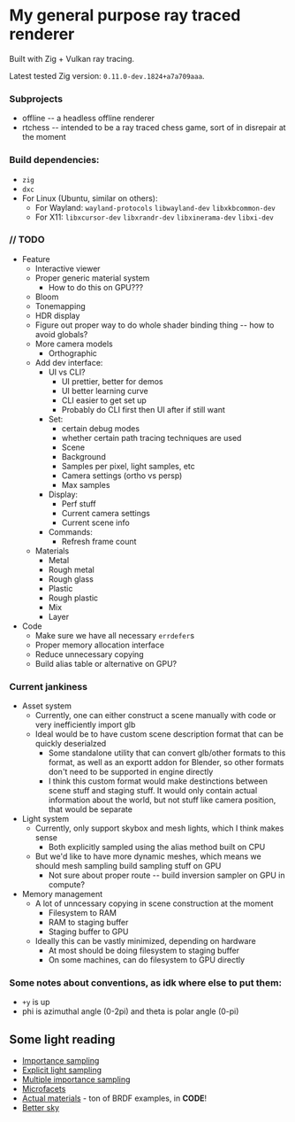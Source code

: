 # My general purpose ray traced renderer

Built with Zig + Vulkan ray tracing.

Latest tested Zig version: `0.11.0-dev.1824+a7a709aaa`.

### Subprojects
* offline -- a headless offline renderer
* rtchess -- intended to be a ray traced chess game, sort of in disrepair at the moment

### Build dependencies:
* `zig`
* `dxc`
* For Linux (Ubuntu, similar on others):
    * For Wayland: `wayland-protocols` `libwayland-dev` `libxkbcommon-dev`
    * For X11: `libxcursor-dev` `libxrandr-dev` `libxinerama-dev` `libxi-dev`

### // TODO
* Feature
  * Interactive viewer
  * Proper generic material system
    * How to do this on GPU???
  * Bloom
  * Tonemapping
  * HDR display
  * Figure out proper way to do whole shader binding thing -- how to avoid globals?
  * More camera models
    * Orthographic
  * Add dev interface:
    * UI vs CLI?
      * UI prettier, better for demos
      * UI better learning curve 
      * CLI easier to get set up
      * Probably do CLI first then UI after if still want
    * Set:
      * certain debug modes
      * whether certain path tracing techniques are used
      * Scene
      * Background
      * Samples per pixel, light samples, etc
      * Camera settings (ortho vs persp)
      * Max samples
    * Display:
      * Perf stuff
      * Current camera settings
      * Current scene info
    * Commands:
      * Refresh frame count
  * Materials
    * Metal
    * Rough metal
    * Rough glass
    * Plastic
    * Rough plastic
    * Mix
    * Layer
* Code
  * Make sure we have all necessary `errdefer`s
  * Proper memory allocation interface
  * Reduce unnecessary copying
  * Build alias table or alternative on GPU?


### Current jankiness
* Asset system
  * Currently, one can either construct a scene manually with code or very inefficiently import glb
  * Ideal would be to have custom scene description format that can be quickly deserialzed
    * Some standalone utility that can convert glb/other formats to this format, as well as an exportt addon for Blender, so other formats don't need to be supported in engine directly
    * I think this custom format would make destinctions between scene stuff and staging stuff. It would only contain actual information about the world, but not stuff like camera position, that would be separate
* Light system
  * Currently, only support skybox and mesh lights, which I think makes sense
    * Both explicitly sampled using the alias method built on CPU
  * But we'd like to have more dynamic meshes, which means we should mesh sampling build sampling stuff on GPU
    * Not sure about proper route -- build inversion sampler on GPU in compute?
* Memory management
  * A lot of unncessary copying in scene construction at the moment
    * Filesystem to RAM
    * RAM to staging buffer
    * Staging buffer to GPU
  * Ideally this can be vastly minimized, depending on hardware
    * At most should be doing filesystem to staging buffer
    * On some machines, can do filesystem to GPU directly

### Some notes about conventions, as idk where else to put them:
* `+y` is up
* phi is azimuthal angle (0-2pi) and theta is polar angle (0-pi)

## Some light reading
- [Importance sampling](https://computergraphics.stackexchange.com/q/4979)
- [Explicit light sampling](https://computergraphics.stackexchange.com/q/5152)
- [Multiple importance sampling](https://graphics.stanford.edu/courses/cs348b-03/papers/veach-chapter9.pdf)
- [Microfacets](https://agraphicsguy.wordpress.com/2015/11/01/sampling-microfacet-brdf/)
- [Actual materials](https://github.com/wdas/brdf) - ton of BRDF examples, in **CODE**!
- [Better sky](https://sebh.github.io/publications/egsr2020.pdf)
